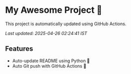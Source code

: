 # My Awesome Project 🚀

This project is automatically updated using GitHub Actions.

_Last updated: 2025-04-26 02:24:41 IST_

## Features
- Auto-update README using Python 🐍
- Auto Git push with GitHub Actions 🤖
